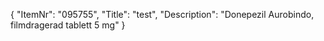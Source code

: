 {
  "ItemNr": "095755",
  "Title": "test",
  "Description": "Donepezil Aurobindo, filmdragerad tablett 5 mg"
}